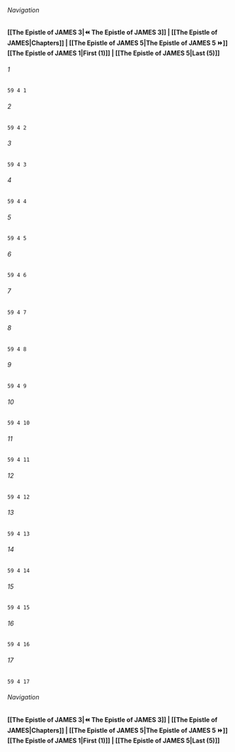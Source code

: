 
###### Navigation
**[[The Epistle of JAMES 3|⏪ The Epistle of JAMES 3]] | [[The Epistle of JAMES|Chapters]] | [[The Epistle of JAMES 5|The Epistle of JAMES 5 ⏩]]**
**[[The Epistle of JAMES 1|First (1)]] | [[The Epistle of JAMES 5|Last (5)]]**

###### 1
``` verse
59 4 1 
```
###### 2
``` verse
59 4 2 
```
###### 3
``` verse
59 4 3 
```
###### 4
``` verse
59 4 4 
```
###### 5
``` verse
59 4 5 
```
###### 6
``` verse
59 4 6 
```
###### 7
``` verse
59 4 7 
```
###### 8
``` verse
59 4 8 
```
###### 9
``` verse
59 4 9 
```
###### 10
``` verse
59 4 10 
```
###### 11
``` verse
59 4 11 
```
###### 12
``` verse
59 4 12 
```
###### 13
``` verse
59 4 13 
```
###### 14
``` verse
59 4 14 
```
###### 15
``` verse
59 4 15 
```
###### 16
``` verse
59 4 16 
```
###### 17
``` verse
59 4 17 
```

###### Navigation
**[[The Epistle of JAMES 3|⏪ The Epistle of JAMES 3]] | [[The Epistle of JAMES|Chapters]] | [[The Epistle of JAMES 5|The Epistle of JAMES 5 ⏩]]**
**[[The Epistle of JAMES 1|First (1)]] | [[The Epistle of JAMES 5|Last (5)]]**

